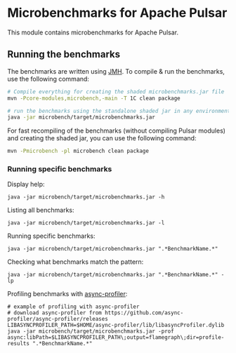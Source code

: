<!--

    Licensed to the Apache Software Foundation (ASF) under one
    or more contributor license agreements.  See the NOTICE file
    distributed with this work for additional information
    regarding copyright ownership.  The ASF licenses this file
    to you under the Apache License, Version 2.0 (the
    "License"); you may not use this file except in compliance
    with the License.  You may obtain a copy of the License at

      http://www.apache.org/licenses/LICENSE-2.0

    Unless required by applicable law or agreed to in writing,
    software distributed under the License is distributed on an
    "AS IS" BASIS, WITHOUT WARRANTIES OR CONDITIONS OF ANY
    KIND, either express or implied.  See the License for the
    specific language governing permissions and limitations
    under the License.

-->

# Microbenchmarks for Apache Pulsar

This module contains microbenchmarks for Apache Pulsar.

## Running the benchmarks

The benchmarks are written using [JMH](http://openjdk.java.net/projects/code-tools/jmh/). To compile & run the benchmarks, use the following command:

```bash
# Compile everything for creating the shaded microbenchmarks.jar file
mvn -Pcore-modules,microbench,-main -T 1C clean package

# run the benchmarks using the standalone shaded jar in any environment
java -jar microbench/target/microbenchmarks.jar
```

For fast recompiling of the benchmarks (without compiling Pulsar modules) and creating the shaded jar, you can use the following command:

```bash
mvn -Pmicrobench -pl microbench clean package
```

### Running specific benchmarks

Display help:

```shell
java -jar microbench/target/microbenchmarks.jar -h
```

Listing all benchmarks:

```shell
java -jar microbench/target/microbenchmarks.jar -l
```

Running specific benchmarks:

```shell
java -jar microbench/target/microbenchmarks.jar ".*BenchmarkName.*"
```

Checking what benchmarks match the pattern:

```shell
java -jar microbench/target/microbenchmarks.jar ".*BenchmarkName.*" -lp
```

Profiling benchmarks with [async-profiler](https://github.com/async-profiler/async-profiler):

```shell
# example of profiling with async-profiler
# download async-profiler from https://github.com/async-profiler/async-profiler/releases
LIBASYNCPROFILER_PATH=$HOME/async-profiler/lib/libasyncProfiler.dylib
java -jar microbench/target/microbenchmarks.jar -prof async:libPath=$LIBASYNCPROFILER_PATH\;output=flamegraph\;dir=profile-results ".*BenchmarkName.*"
```


